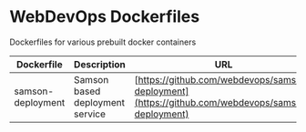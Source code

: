 # WebDevOps Dockerfiles

Dockerfiles for various prebuilt docker containers


Dockerfile                  | Description                                            | URL
--------------------------- | ------------------------------------------------------ | --------------
samson-deployment           | Samson based deployment service                        | [https://github.com/webdevops/samson-deployment](https://github.com/webdevops/samson-deployment)
